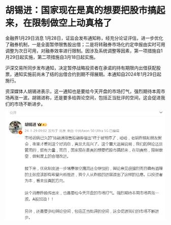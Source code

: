 # 胡锡进：国家现在是真的想要把股市搞起来，在限制做空上动真格了

金融界1月29日消息
1月28日，证监会发布通知称，经充分论证评估，进一步优化了融券机制，一是全面暂停限售股出借；二是将转融券市场化约定申报由实时可用调整为次日可用，对融券效率进行限制。因涉及系统调整等因素，第一项措施自1月29日起实施，第二项措施自3月18日起实施。

沪深交易所同步发布通知，决定暂停战略投资者在承诺的持有期限内出借获配股票，通知实施前尚未了结的出借合约到期不得展期。本通知自2024年1月29日起施行。

资深媒体人胡锡进表示，这一通知也是要给今天开盘的市场打气，强烈期待本周市场再涨一波。胡锡进称，还是要多给舆论空间，包括正当批评的空间，这会促进我们的市场不断进步。

![956bd87232ff6dfe4ddf4c70cb17d5b0.jpg](https://raw.githubusercontent.com/qqhsx/qqnews_image/main/2024/01/29/胡锡进：国家现在是真的想要把股市搞起来，在限制做空上动真格了/956bd87232ff6dfe4ddf4c70cb17d5b0.jpg)

